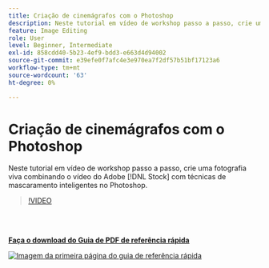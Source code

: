 ```yaml
---
title: Criação de cinemágrafos com o Photoshop
description: Neste tutorial em vídeo de workshop passo a passo, crie uma fotografia viva combinando o vídeo do Adobe [!DNL Stock] com técnicas de mascaramento inteligentes no Photoshop
feature: Image Editing
role: User
level: Beginner, Intermediate
exl-id: 858cdd40-5b23-4ef9-bdd3-e663d4d94002
source-git-commit: e39efe0f7afc4e3e970ea7f2df57b51bf17123a6
workflow-type: tm+mt
source-wordcount: '63'
ht-degree: 0%

---
```


# Criação de cinemágrafos com o Photoshop

Neste tutorial em vídeo de workshop passo a passo, crie uma fotografia viva combinando o vídeo do Adobe [!DNL Stock] com técnicas de mascaramento inteligentes no Photoshop.

>[!VIDEO](https://video.tv.adobe.com/v/331002?hidetitle=true)

<br> 

[**Faça o download do Guia de PDF de referência rápida**](../quick-reference/CreatingCinemagraphswithPhotoshop.pdf)

[![Imagem da primeira página do guia de referência rápida](assets/CreatingCinemagraphswithPhotoshopPage1.png)](../quick-reference/CreatingCinemagraphswithPhotoshop.pdf)
